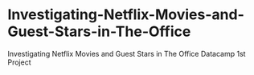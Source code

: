 # Investigating-Netflix-Movies-and-Guest-Stars-in-The-Office
Investigating Netflix Movies and Guest Stars in The Office Datacamp 1st Project
